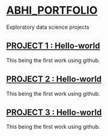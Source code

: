 # [ABHI_PORTFOLIO](https://abhijithtr.github.io/Abhi_portfolio/)
Exploratory data science projects


## [PROJECT 1 : Hello-world](https://github.com/abhijithtr/hello-world)
This being the first work using github.

[](/images/helloworld.jpg)

## [PROJECT 2 : Hello-world](https://github.com/abhijithtr/hello-world)
This being the first work using github.

[](https://github.com/abhijithtr/Abhi_portfolio/blob/master/images/helloworld.jpg)

## [PROJECT 3 : Hello-world](https://github.com/abhijithtr/hello-world)
This being the first work using github.

[](https://github.com/abhijithtr/Abhi_portfolio/blob/master/images/helloworld.jpg)

